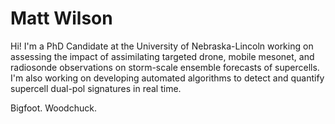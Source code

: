 # Matt Wilson

Hi! I'm a PhD Candidate at the University of Nebraska-Lincoln working on assessing the impact of assimilating targeted drone, 
mobile mesonet, and radiosonde observations on storm-scale ensemble forecasts of supercells. I'm also working on developing 
automated algorithms to detect and quantify supercell dual-pol signatures in real time. 

Bigfoot. Woodchuck.
